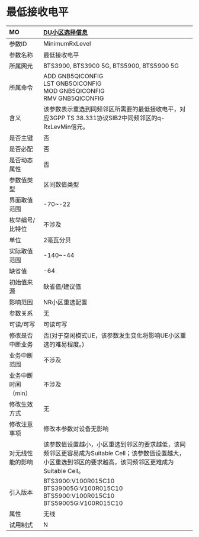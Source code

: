 # 最低接收电平<table><thread><tr><th align = "left">MO</th><th align = "left"><a href = "index.html#最低接收电平-2">DU小区选择信息</a></td></tr></thread><tbody><tr><td>参数ID</td><td>MinimumRxLevel</td></tr><tr><td>参数名称</td><td>最低接收电平</td></tr><tr><td>所属网元</td><td>BTS3900, BTS3900 5G, BTS5900, BTS5900 5G</td></tr><tr><td>所属命令</td><td>ADD GNB5QICONFIG<br>LST GNB5OICONFIG<br>MOD GNB5QICONFIG<br>RMV GNB5QICONFIG</td></tr><tr><td>含义</td><td>该参数表示重选到同频邻区所需要的最低接收电平，对应3GPP  TS 38.331协议SIB2中同频邻区的q-RxLevMin信元。</td></tr><tr><td>是否主键</td><td>否</td></tr><tr><td>是否必配</td><td>否</td></tr><tr><td>是否动态属性</td><td>否</td></tr><tr><td>参数值类型</td><td>区间数值类型</td></tr><tr><td>界面取值范围</td><td>-70~-22</td></tr><tr><td>枚举编号/比特位</td><td>不涉及</td></tr><tr><td>单位</td><td>2毫瓦分贝</td></tr><tr><td>实际取值范围</td><td>-140~-44</td></tr><tr><td>缺省值</td><td>-64</td></tr><tr><td>初始值来源</td><td>缺省值/建议值</td></tr><tr><td>影响范围</td><td>NR小区重选配置</td></tr><tr><td>参数关系</td><td>无</td></tr><tr><td>可读/可写</td><td>可读可写</td></tr><tr><td>修改是否中断业务</td><td>否(对于空闲模式UE，该参数发生变化将影响UE小区重选的难易程度。)</td></tr><tr><td>业务中断范围</td><td>不涉及</td></tr><tr><td>业务中断时间（min）</td><td>不涉及</td></tr><tr><td>修改生效方式</td><td>无</td></tr><tr><td>修改注意事项</td><td>修改本参数对设备无影响</td></tr><tr><td>对无线性能的影响</td><td>该参数值设置越小，小区重选到邻区的要求越低，该同频邻区更容易成为Suitable Cell；该参数值设置越大，小区重选到邻区的要求越高，该同频邻区更难成为Suitable Cell。</td></tr><tr><td>引入版本</td><td>BTS3900:V100R015C10<br>BTS39005G:V100R015C10<br>BTS5900:V100R015C10<br>BTS59005G:V100R015C10</td></tr><tr><td>属性</td><td>无线</td></tr><tr><td>试用制式</td><td>N</td></tr></tbody></table>